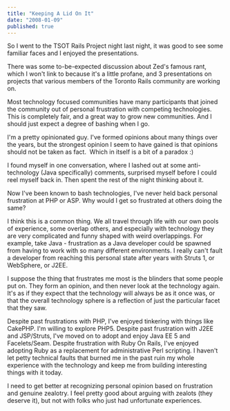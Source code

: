 ```yaml
---
title: "Keeping A Lid On It"
date: "2008-01-09"
published: true
---
```


So I went to the TSOT Rails Project night last night, it was good to see some familiar faces and I enjoyed the presentations.

There was some to-be-expected discussion about Zed's famous rant, which I won't link to because it's a little profane, and 3 presentations on projects that various members of the Toronto Rails community are working on.

Most technology focused communities have many participants that joined the community out of personal frustration with competing technologies. This is completely fair, and a great way to grow new communities. And I should just expect a degree of bashing when I go.

I'm a pretty opinionated guy. I've formed opinions about many things over the years, but the strongest opinion I seem to have gained is that opinions should not be taken as fact.  Which in itself is a bit of a paradox :)

I found myself in one conversation, where I lashed out at some anti-technology (Java specifically) comments, surprised myself before I could reel myself back in. Then spent the rest of the night thinking about it.

Now I've been known to bash technologies, I've never held back personal frustration at PHP or ASP. Why would I get so frustrated at others doing the same?

I think this is a common thing. We all travel through life with our own pools of experience, some overlap others, and especially with technology they are very complicated and funny shaped with weird overlappings. For example, take Java - frustration as a Java developer could be spawned from having to work with so many different environments. I really can't fault a developer from reaching this personal state after years with Struts 1, or WebSphere, or J2EE.

I suppose the thing that frustrates me most is the blinders that some people put on. They form an opinion, and then never look at the technology again. It's as if they expect that the technology will always be as it once was, or that the overall technology sphere is a reflection of just the particular facet that they saw.

Despite past frustrations with PHP, I've enjoyed tinkering with things like CakePHP. I'm willing to explore PHP5. Despite past frustration with J2EE and JSP/Struts, I've moved on to adopt and enjoy Java EE 5 and Facelets/Seam. Despite frustration with Ruby On Rails, I've enjoyed adopting Ruby as a replacement for administrative Perl scripting. I haven't let petty technical faults that burned me in the past ruin my whole experience with the technology and keep me from building interesting things with it today.

I need to get better at recognizing personal opinion based on frustration and genuine zealotry. I feel pretty good about arguing with zealots (they deserve it), but not with folks who just had unfortunate experiences.
